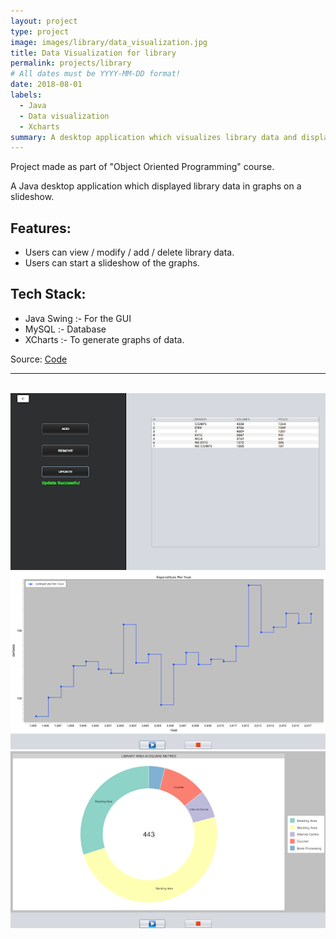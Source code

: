 ```yaml
---
layout: project
type: project
image: images/library/data_visualization.jpg
title: Data Visualization for library
permalink: projects/library
# All dates must be YYYY-MM-DD format!
date: 2018-08-01
labels:
  - Java
  - Data visualization
  - Xcharts
summary: A desktop application which visualizes library data and displays graphs on a slideshow.
---
```

Project made as part of "Object Oriented Programming" course.  

A Java desktop application which displayed library data in graphs on a slideshow. 

## Features:
* Users can view / modify / add / delete library data. 
* Users can start a slideshow of the graphs. 

## Tech Stack:
* Java Swing :- For the GUI
* MySQL :- Database
* XCharts :- To generate graphs of data. 


Source: <a href="https://github.com/shlokashah/Data_Visualization_In_Java"><i class="large github icon"></i>Code</a>

<hr><br>
<div class="ui four column  grid" align="center">
    <div class="ui big spaced images" align="center">
        <img class="ui left image" src="../images/library/library1.png">
        <img class="ui center image" src="../images/library/library2.png">
        <img class="ui right image" src="../images/library/library3.png">
    </div>
</div>